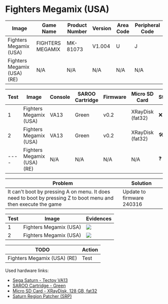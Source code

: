 # Fighters Megamix (USA)

| Image                       | Game Name        | Product Number | Version | Area Code | Peripheral Code |
| --------------------------- | ---------------- | -------------- | ------- | --------- | --------------- |
| Fighters Megamix (USA)      | FIGHTERS MEGAMIX | MK-81073       | V1.004  | U         | J               |
| Fighters Megamix (USA) (RE) | N/A              | N/A            | N/A     | N/A       | N/A             |

| Test | Image                       | Console | SAROO Cartridge | Firmware | Micro SD Card    | Status                               | Time Played |
| ---- | --------------------------- | ------- | --------------- | -------- | ---------------- | ------------------------------------ | ----------- |
| 1    | Fighters Megamix (USA)      | VA13    | Green           | v0.2     | XRayDisk (fat32) | :x: :checkered_flag:                 | 12 minutes  |
| 2    | Fighters Megamix (USA)      | VA13    | Green           | v0.2     | XRayDisk (fat32) | :hammer_and_wrench: :checkered_flag: | 9 minutes   |
| ---- | Fighters Megamix (USA) (RE) | N/A     | N/A             | N/A      | N/A              | :question:                           | N/A         |

| Problem                                                                                                        | Solution                  |
| -------------------------------------------------------------------------------------------------------------- | ------------------------- |
| It can't boot by pressing A on menu. It does need to boot by pressing Z to boot menu and then execute the game | Update to firmware 240316 |

| Test | Image                  | Evidences                                                                                        |
| ---- | ---------------------- | ------------------------------------------------------------------------------------------------ |
| 1    | Fighters Megamix (USA) | [![](https://img.youtube.com/vi/zxMmJhFnSQQ/0.jpg)](https://www.youtube.com/watch?v=zxMmJhFnSQQ) |
| 2    | Fighters Megamix (USA) | [![](https://img.youtube.com/vi/_GrthKnzPfg/0.jpg)](https://www.youtube.com/watch?v=_GrthKnzPfg) |

| TODO                        | Action |
| --------------------------- | ------ |
| Fighters Megamix (USA) (RE) | Test   |

Used hardware links:

- [Sega Saturn - Tectoy VA13](../../../../Info/Consoles/VA13/README.md)
- [SAROO Cartridge - Green](../../../../Info/Cartridges/RetroGameParadiseStore/1.32F/README.md)
- [Micro SD Card - XRayDisk, 128 GB, fat32](../../../../Info/SdCards/XRayDisk/128GB/fat32/README.md)
- [Saturn Region Patcher (SRP)](https://segaxtreme.net/resources/saturn-region-patcher.81/download)
